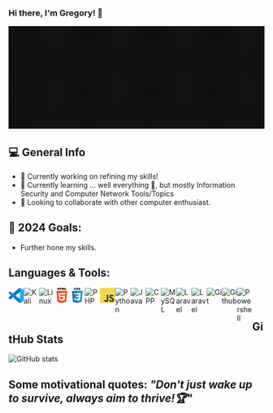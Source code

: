 ### Hi there, I'm Gregory! 👋

![introduction_banner](assets/intro_banner.gif)

## 💻 General Info  

- 🔭 Currently working on refining my skills!
- 🌱 Currently learning ... well everything 🤣, but mostly Information Security and Computer Network Tools/Topics 
- 👯 Looking to collaborate with other computer enthusiast.

## 🎯 2024 Goals: 

- Further hone my skills.

## Languages & Tools:
<!-- VSCode -->
<img align="left" alt="Visual Studio Code" width="30px" src="https://raw.githubusercontent.com/github/explore/80688e429a7d4ef2fca1e82350fe8e3517d3494d/topics/visual-studio-code/visual-studio-code.png" />
<!-- Kali -->
<img align="left" alt="Kali" width="30px" src="https://img.icons8.com/color/48/000000/kali-linux.png"/>
<!-- Linux -->
<img align="left" alt="Linux" width="30px" src="https://img.icons8.com/color/48/000000/linux--v1.png"/>
<!-- HTML -->
<img align="left" alt="HTML5" width="30px" src="https://raw.githubusercontent.com/github/explore/80688e429a7d4ef2fca1e82350fe8e3517d3494d/topics/html/html.png" />
<!-- CSS -->
<img align="left" alt="CSS" width="30px" src="https://raw.githubusercontent.com/github/explore/80688e429a7d4ef2fca1e82350fe8e3517d3494d/topics/css/css.png" />
<!-- PHP -->
<img align="left" alt="PHP" width="30px" src="https://img.icons8.com/officel/30/000000/php-logo.png" />
<!-- JS -->
<img align="left" alt="JavaScript" width="30px" src="https://raw.githubusercontent.com/github/explore/80688e429a7d4ef2fca1e82350fe8e3517d3494d/topics/javascript/javascript.png" />
<!-- Python -->
<img align="left" alt="Python" width="30px" src="https://img.icons8.com/color/48/000000/python--v1.png" />
<!-- Java -->
<img align="left" alt="Java" width="30px" src="https://img.icons8.com/color/48/000000/java-coffee-cup-logo--v1.png"/>
<!-- C++ -->
<img align="left" alt="CPP" width="30px" src="https://raw.githubusercontent.com/jmnote/z-icons/master/svg/cpp.svg"/>
<!-- MySQL -->
<img align="left" alt="MySQL" width="30px" src="https://img.icons8.com/color/48/000000/mysql-logo.png"/>
<!-- Laravel -->
<img align="left" alt="Laravel" width="30px" src="https://img.icons8.com/fluency/48/000000/laravel.png"/>
<!-- CI -->
<img align="left" alt="Laravel" width="30px" src="https://img.icons8.com/external-tal-revivo-shadow-tal-revivo/48/000000/external-codeigniter-is-an-open-source-software-rapid-development-web-framework-logo-shadow-tal-revivo.png"/>
<!-- Git -->
<img align="left" alt="Git" width="30px" src="https://img.icons8.com/color/48/000000/git.png"/>
<!-- Github -->
<img align="left" alt="Github" width="30px" src="https://img.icons8.com/ios-glyphs/60/000000/github.png"/>
<!-- Powershell -->
<img align="left" alt="Powershell" width="30px" src="https://img.icons8.com/color/48/000000/powershell.png"/>

<br>
<br>

## GitHub Stats
![GitHub stats](https://github-readme-stats.vercel.app/api?username=ge-wijayanto&hide=prs&count_private=true&theme=dark&show_icons=true)

## Some motivational quotes: <em>"Don't just wake up to survive, always aim to thrive!🏆"<em>

[LinkedIn]: https://www.linkedin.com/in/ge-wijayanto/
